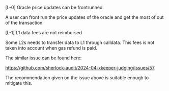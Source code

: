 [L-0] Oracle price updates can be frontrunned.

A user can front run the price updates of the oracle and get the most of out of the transaction. 

[L-1] L1 data fees are not reimbursed

Some L2s needs to transfer data to L1 through calldata. This fees is not taken into account when gas refund is paid. 

The similar issue can be found here: 

https://github.com/sherlock-audit/2024-04-xkeeper-judging/issues/57

The recommendation given on the issue above is suitable enough to mitigate this.